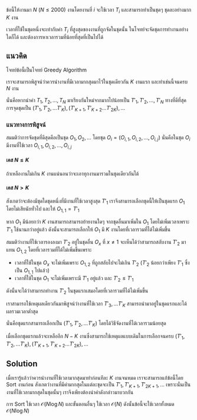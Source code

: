 ข้อนี้ให้งานมา $N$ $(N \leq 2000)$ งานโดยงานที่ $i$ จะใช้เวลา $T_i$ และสามารถทำเป็นชุดๆ ชุดละอย่างมาก $K$ งาน 

เวลาที่ใช้ในชุดหนึ่งจะเท่ากับค่า $T_i$ ที่สูงสุดของงานที่ถูกจัดในชุดนั้น ในโจทย์จะจัดชุดการทำงานอย่างใดก็ได้ และต้องการหาเวลารวมที่น้อยที่สุดที่เป็นไปได้

## แนวคิด

โจทย์ข้อนี้เป็นโจทย์ Greedy Algorithm

เราจะสามารถพิสูจน์ว่าควรนำงานที่มีเวลามากสุดมาไว้ในชุดเดียวกัน $K$ งานแรก และทำเช่นนี้จนครบ $N$ งาน

นั่นคือหากนำค่า $T_1, T_2, \dots, T_N$ มาเรียงกันใหม่จากมากไปน้อยเป็น $T'_1, T'_2, \dots, T'_N$ ทางที่ดีที่สุคการจุดชุดเป็น $(T'_1, T'_2, \dots T'_K), (T'_{K+1}, T'_{K+2} \dots T'_{2K}), \dots$

### แนวทางการพิสูจน์

สมมติว่าการจัดชุดที่ดีสุดคือเป็นชุด $O_1, O_2, \dots$ โดยชุด $O_i = (O_{i,1}, O_{i,2}, \dots, O_{i,j})$ นั่นคือในชุด $O_i$ มีงานที่ใช้เวลา $O_{i,1}, O_{i,2}, \dots, O_{i,j}$

#### เคส $N \leq K$
ถ้าเหลืองานไม่เกิน $K$ งานแน่นอนว่าจะเอาทุกงานมารวมในชุดเดียวกันได้


#### เคส $N > K$

สังเกตว่าจะต้องมีชุดใดชุดหนึ่งที่มีงานที่ใช้เวลาสูงสุด $T'_1$ เราจึงสามารถเลือกชุดนี้ให้เป็นชุดแรก $O_1$ โดยไม่เสียนัยทั่วไป และให้ $O_{1,1}=T'_1$

หาก $O_1$ มีน้อยกว่า $K$ งานสามารถสามารถย้ายงานใดๆ จากชุดอื่นมาเพิ่มใน $O_1$ โดยไม่เพิ่มเวลาเพราะ $T'_1$ ใช้นานกว่าอยู่แล้ว ดังนั้นจะสามารถเลือกให้ $O_1$ มี $K$ งานโดยที่เวลารวมที่ได้ไม่เพิ่มขึ้น

สมมติว่างานที่ใช้เวลารองลงมา $T'_2$ อยู่ในชุดอื่น $O_x$ ที่ $x\neq 1$ จะเห็นได้ว่าสามารถสลับงาน $T'_2$ มาแทน $O_{1,2}$ โดยที่เวลารวมที่ได้ไม่เพิ่มขึ้นเพราะ
- เวลาที่ใช้ในชุด $O_x$ จะไม่เพิ่มเพราะ $O_{1,2}$ ที่ถูกสลับไปจะไม่เกิน $T'_2$ ($T'_2$ น้อยกว่าเพียง $T'_1$ ซึ่งเป็น $O_{1,1}$ ไปแล้ว)
- เวลาที่ใช้ในชุด $O_1$ จะไม่เพิ่มเพราะมี $T'_1$ อยู่แล้ว และ $T'_2 \leq T'_1$

ดังนั้นจะได้ว่าสามารถทำงาน $T'_2$ ในชุดแรกเสมอโดยที่เวลารวมที่ได้ไม่เพิ่มขึ้น

เราสามารถใช้เหตุผลเดียวกันมาพิสูจน์ว่างานที่ใช้เวลา $T'_3, \dots T'_K$ สามารถนำมาอยู่ในชุดแรกและได้ผลรวมเวลาต่ำสุด

นั่นคือชุดแรกสามารถเลือกเป็น $(T'_1, T'_2, \dots T'_K)$ โดยได้วิธีจัดงานที่ได้เวลารวมน้อยสุด

เมื่อเลือกชุดแรกแล้วจะเหลืออีก $N-K$ งานซึ่งสามารถใช้เหตุผลแบบเดิมในการเลือกจนครบ $(T'_1, T'_2, \dots T'_K), (T'_{K+1}, T'_{K+2} \dots T'_{2K}), \dots$

## Solution

เมื่อเรารู้แล้วว่าควรนำงานที่ใช้เวลามากสุดมาทำก่อนทีละ $K$ งานจนหมด เราจะสามารถแก้ข้อนี้โดย Sort งานก่อน สังเกตว่างานที่มีค่ามากสุดในแต่ละชุดจะเป็น $T'_1, T'_{K+1}, T'_{2K+1},\dots$ เพราะนั่นเป็นงานที่ใช้เวลามากสุดในชุดนั้นๆ เราจึงเพียงต้องนำค่าดังกล่าวมาบวกกัน

การ Sort ใช้เวลา $\mathcal{O}(N\log N)$ และขั้นตอนอื่นๆ ใช้เวลา $\mathcal{O}(N)$ ดังนั้นข้อนี้จะใช้เวลาทั้งหมด  $\mathcal{O}(N\log N)$ 
